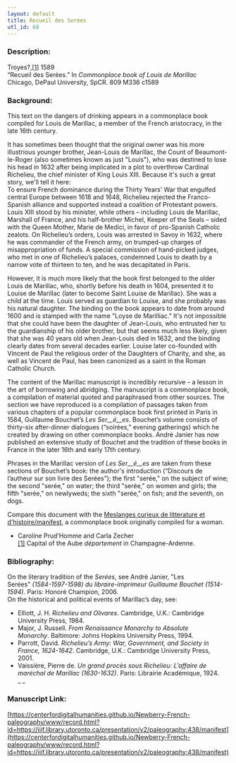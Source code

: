 ```yaml
---
layout: default
title: Recueil des Serées
utl_id: 68
---
```


### Description:

Troyes?,<a id="_ftnref1">[[1]](#_ftn1)</a> 1589­­<br>
“Recueil des Serées.” In _Commonplace book of Louis de Marillac_<br>
Chicago, DePaul University, SpCR. 809 M336 c1589

### Background:

This text on the dangers of drinking appears in a commonplace book compiled for Louis de Marillac, a member of the French aristocracy, in the late 16th century.

It has sometimes been thought that the original owner was his more illustrious younger brother, Jean-Louis de Marillac, the Count of Beaumont-le-Roger (also sometimes known as just "Louis"), who was destined to lose his head in 1632 after being implicated in a plot to overthrow Cardinal Richelieu, the chief minister of King Louis XIII. Because it's such a great story, we'll tell it here:<br>
To ensure French dominance during the Thirty Years’ War that engulfed central Europe between 1618 and 1648, Richelieu rejected the Franco-Spanish alliance and supported instead a coalition of Protestant powers. Louis XIII stood by his minister, while others – including Louis de Marillac, Marshall of France, and his half-brother Michel, Keeper of the Seals – sided with the Queen Mother, Marie de Medici, in favor of pro-Spanish Catholic zealots. On Richelieu’s orders, Louis was arrested in Savoy in 1632, where he was commander of the French army, on trumped-up charges of misappropriation of funds. A special commission of hand-picked judges, who met in one of Richelieu’s palaces, condemned Louis to death by a narrow vote of thirteen to ten, and he was decapitated in Paris.

However, it is much more likely that the book first belonged to the older Louis de Marillac, who, shortly before his death in 1604, presented it to Louise de Marillac (later to become Saint Louise de Marillac). She was a child at the time. Louis served as guardian to Louise, and she probably was his natural daughter. The binding on the book appears to date from around 1600 and is stamped with the name "Loyse de Marilliac." It's not impossible that she could have been the daughter of Jean-Louis, who entrusted her to the guardianship of his older brother, but that seems much less likely, given that she was 40 years old when Jean-Louis died in 1632, and the binding clearly dates from several decades earlier. Louise later co-founded with Vincent de Paul the religious order of the Daughters of Charity, and she, as well as Vincent de Paul, has been canonized as a saint in the Roman Catholic Church.

The content of the Marillac manuscript is incredibly recursive – a lesson in the art of borrowing and abridging. The manuscript is a commonplace book, a compilation of material quoted and paraphrased from other sources. The section we have reproduced is a compilation of passages taken from various chapters of a popular commonplace book first printed in Paris in 1584, Guillaume Bouchet’s _Les Ser__é__es_. Bouchet’s volume consists of thirty-six after-dinner dialogues (“soirées,” evening gatherings) which he created by drawing on other commonplace books. André Janier has now published an extensive study of Bouchet and the tradition of these books in France in the later 16th and early 17th century.

Phrases in the Marillac version of _Les Ser__é__es_ are taken from these sections of Bouchet’s book: the author's introduction (“Discours de l’autheur sur son livre des Serées”); the first "serée," on the subject of wine; the second "serée," on water; the third "serée," on women and girls; the fifth "serée," on newlyweds; the sixth "serée," on fish; and the seventh, on dogs.

Compare this document with the [Meslanges curieux de litterature et d'histoire/manifest](https://centerfordigitalhumanities.github.io/Newberry-French-paleography/www/record.html?id=https://iiif.library.utoronto.ca/presentation/v2/paleography:496#072a4412-d288-46f9-9c59-a41c073d1a8b), a commonplace book originally compiled for a woman.

- Caroline Prud’Homme and Carla Zecher<br>
<a id="_ftn1">[[1]](#_ftnref1)</a> Capital of the Aube _département_ in Champagne-Ardenne.

### Bibliography:

On the literary tradition of the _Serées_, see André Janier, "Les Serées" _(1584-1597-1598) du libraire-imprimeur Guillaume Bouchet (1514-1594)_. Paris: Honoré Champion, 2006.<br>
On the historical and political events of Marillac’s day, see:
- Elliott, J. H. _Richelieu and Olivares_. Cambridge, U.K.: Cambridge University Press, 1984. 
- Major, J. Russell. _From Renaissance Monarchy to Absolute Monarchy_. Baltimore: Johns Hopkins University Press, 1994. 
- Parrott, David. _Richelieu’s Army: War, Government, and Society in France, 1624-1642_. Cambridge, U.K.: Cambridge University Press, 2001. 
- Vaissière, Pierre de. _Un grand procès sous Richelieu: L’affaire de maréchal de Marillac (1630-1632)_. Paris: Librairie Académique, 1924. <br>
_ _

### Manuscript Link:

[https://centerfordigitalhumanities.github.io/Newberry-French-paleography/www/record.html?id=https://iiif.library.utoronto.ca/presentation/v2/paleography:438/manifest](https://centerfordigitalhumanities.github.io/Newberry-French-paleography/www/record.html?id=https://iiif.library.utoronto.ca/presentation/v2/paleography:438/manifest)

